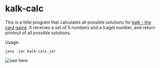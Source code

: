 # kalk-calc
This is a little program that calculates all possible solutions for [kalk - the card game](https://www.kickstarter.com/projects/1257761412/kalk-the-card-game). It receives a set of 5 numbers and a traget number, and return printout of all possible solutions.

Usage:
```
java -jar kalk-calc.jar
```

![see here](https://s3.amazonaws.com/ksr/assets/003/211/152/08050f600883aecad93d6fa9523c7627_large.png?1422644315 "Kalk")
